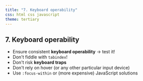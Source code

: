 ```yaml
---
title: "7. Keyboard operability"
css: html css javascript
theme: tertiary
---
```

## 7. Keyboard operability

- Ensure consistent **keyboard operability** → test it!
- Don't fiddle with `tabindex`!
- Don't risk **keyboard traps**
- Don't rely on hover (or any other particular input device)
- Use `:focus-within` or (more expensive) JavaScript solutions